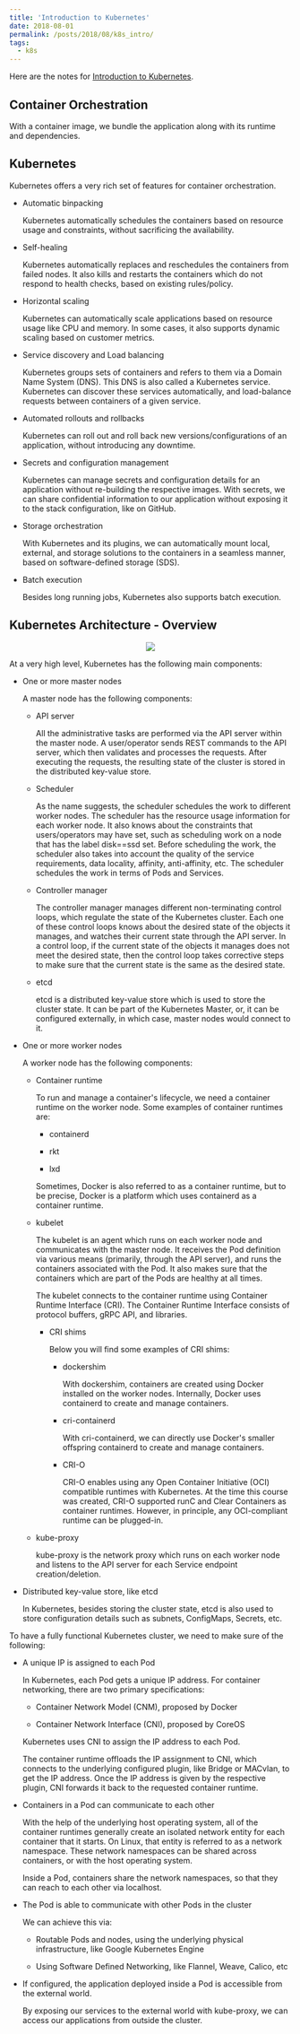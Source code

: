 ```yaml
---
title: 'Introduction to Kubernetes'
date: 2018-08-01
permalink: /posts/2018/08/k8s_intro/
tags:
  - k8s
---
```


Here are the notes for [Introduction to Kubernetes]().

Container Orchestration
------

With a container image, we bundle the application along with its runtime and dependencies.

Kubernetes
------

Kubernetes offers a very rich set of features for container orchestration.

* Automatic binpacking

  Kubernetes automatically schedules the containers based on resource usage and constraints, without sacrificing the availability.
  
* Self-healing

  Kubernetes automatically replaces and reschedules the containers from failed nodes. It also kills and restarts the containers which do not respond to health checks, based on existing rules/policy.
  
* Horizontal scaling

  Kubernetes can automatically scale applications based on resource usage like CPU and memory. In some cases, it also supports dynamic scaling based on customer metrics.
  
* Service discovery and Load balancing

  Kubernetes groups sets of containers and refers to them via a Domain Name System (DNS). This DNS is also called a Kubernetes service. Kubernetes can discover these services automatically, and load-balance requests between containers of a given service.
  
* Automated rollouts and rollbacks

  Kubernetes can roll out and roll back new versions/configurations of an application, without introducing any downtime.  
  
* Secrets and configuration management

  Kubernetes can manage secrets and configuration details for an application without re-building the respective images. With secrets, we can share confidential information to our application without exposing it to the stack configuration, like on GitHub.
  
* Storage orchestration

  With Kubernetes and its plugins, we can automatically mount local, external, and storage solutions to the containers in a seamless manner, based on software-defined storage (SDS).  
  
* Batch execution

  Besides long running jobs, Kubernetes also supports batch execution. 
  
  
Kubernetes Architecture - Overview
------

<div  align="center">
<img src='/images/Kubernetes_Architecture.png'>
</div>
  
At a very high level, Kubernetes has the following main components:

* One or more master nodes

  A master node has the following components:
  
  * API server

      All the administrative tasks are performed via the API server within the master node. A user/operator sends REST commands to the API server, which then validates and processes the requests. After executing the requests, the resulting state of the cluster is stored in the distributed key-value store.
      
  * Scheduler

     As the name suggests, the scheduler schedules the work to different worker nodes. The scheduler has the resource usage information for each worker node. It also knows about the constraints that users/operators may have set, such as scheduling work on a node that has the label disk==ssd set. Before scheduling the work, the scheduler also takes into account the quality of the service requirements, data locality, affinity, anti-affinity, etc. The scheduler schedules the work in terms of Pods and Services.
  
  * Controller manager

      The controller manager manages different non-terminating control loops, which regulate the state of the Kubernetes cluster. Each one of these control loops knows about the desired state of the objects it manages, and watches their current state through the API server. In a control loop, if the current state of the objects it manages does not meet the desired state, then the control loop takes corrective steps to make sure that the current state is the same as the desired state.
  
  * etcd

     etcd is a distributed key-value store which is used to store the cluster state. It can be part of the Kubernetes Master, or, it can be configured externally, in which case, master nodes would connect to it.    
  
* One or more worker nodes  

  A worker node has the following components:
  
  * Container runtime

     To run and manage a container's lifecycle, we need a container runtime on the worker node. Some examples of container runtimes are: 
     
     * containerd

     * rkt

     * lxd
     
     Sometimes, Docker is also referred to as a container runtime, but to be precise, Docker is a platform which uses containerd as a container runtime. 
            
  * kubelet

     The kubelet is an agent which runs on each worker node and communicates with the master node. It receives the Pod definition via various means (primarily, through the API server), and runs the containers associated with the Pod. It also makes sure that the containers which are part of the Pods are healthy at all times.
     
     The kubelet connects to the container runtime using Container Runtime Interface (CRI). The Container Runtime Interface consists of protocol buffers, gRPC API, and libraries. 
     
     * CRI shims

         Below you will find some examples of CRI shims:
         
         * dockershim

             With dockershim, containers are created using Docker installed on the worker nodes. Internally, Docker uses containerd to create and manage containers.
             
         * cri-containerd

             With cri-containerd, we can directly use Docker's smaller offspring containerd to create and manage containers.    
             
         * CRI-O

             CRI-O enables using any Open Container Initiative (OCI) compatible runtimes with Kubernetes. At the time this course was created, CRI-O supported runC and Clear Containers as container runtimes. However, in principle, any OCI-compliant runtime can be plugged-in.
             
                                         
  * kube-proxy

     kube-proxy is the network proxy which runs on each worker node and listens to the API server for each Service endpoint creation/deletion.
    
* Distributed key-value store, like etcd

  In Kubernetes, besides storing the cluster state, etcd is also used to store configuration details such as subnets, ConfigMaps, Secrets, etc.   
  
  
To have a fully functional Kubernetes cluster, we need to make sure of the following:

* A unique IP is assigned to each Pod

  In Kubernetes, each Pod gets a unique IP address. For container networking, there are two primary specifications:
  
  * Container Network Model (CNM), proposed by Docker

  * Container Network Interface (CNI), proposed by CoreOS

  Kubernetes uses CNI to assign the IP address to each Pod.
  
  The container runtime offloads the IP assignment to CNI, which connects to the underlying configured plugin, like Bridge or MACvlan, to get the IP address. Once the IP address is given by the respective plugin, CNI forwards it back to the requested container runtime.

* Containers in a Pod can communicate to each other

  With the help of the underlying host operating system, all of the container runtimes generally create an isolated network entity for each container that it starts. On Linux, that entity is referred to as a network namespace. These network namespaces can be shared across containers, or with the host operating system.

  Inside a Pod, containers share the network namespaces, so that they can reach to each other via localhost.

* The Pod is able to communicate with other Pods in the cluster

  We can achieve this via:
  
  * Routable Pods and nodes, using the underlying physical infrastructure, like Google Kubernetes Engine

  * Using Software Defined Networking, like Flannel, Weave, Calico, etc

* If configured, the application deployed inside a Pod is accessible from the external world.

  By exposing our services to the external world with kube-proxy, we can access our applications from outside the cluster.
  
  
  
  
  
  
  
  
  
  
  
  